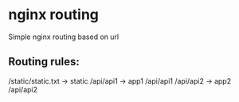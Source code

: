 # nginx routing
Simple nginx routing based on url
## Routing rules:
/static/static.txt -> static
/api/api1 -> app1 /api/api1
/api/api2 -> app2 /api/api2
